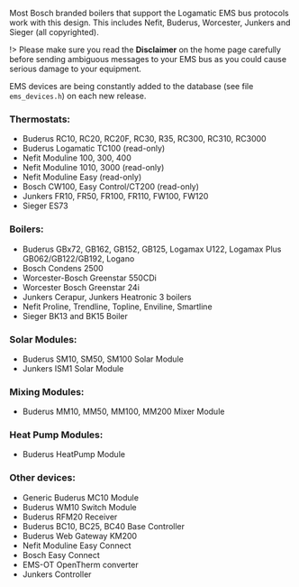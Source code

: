 Most Bosch branded boilers that support the Logamatic EMS bus protocols work with this design. This includes Nefit, Buderus, Worcester, Junkers and Sieger (all copyrighted).

!> Please make sure you read the **Disclaimer** on the home page carefully before sending ambiguous messages to your EMS bus as you could cause serious damage to your equipment.

EMS devices are being constantly added to the database (see file `ems_devices.h`) on each new release.

### Thermostats:

* Buderus RC10, RC20, RC20F, RC30, R35, RC300, RC310, RC3000
* Buderus Logamatic TC100 (read-only)
* Nefit Moduline 100, 300, 400
* Nefit Moduline 1010, 3000 (read-only)
* Nefit Moduline Easy (read-only)
* Bosch CW100, Easy Control/CT200  (read-only)
* Junkers FR10, FR50, FR100, FR110, FW100, FW120
* Sieger ES73

### Boilers:

* Buderus GBx72, GB162, GB152, GB125, Logamax U122, Logamax Plus GB062/GB122/GB192, Logano
* Bosch Condens 2500
* Worcester-Bosch Greenstar 550CDi
* Worcester Bosch Greenstar 24i
* Junkers Cerapur, Junkers Heatronic 3 boilers
* Nefit Proline, Trendline, Topline, Enviline, Smartline
* Sieger BK13 and BK15 Boiler

### Solar Modules:

* Buderus SM10, SM50, SM100 Solar Module
* Junkers ISM1 Solar Module

### Mixing Modules:

* Buderus MM10, MM50, MM100, MM200 Mixer Module

### Heat Pump Modules:

* Buderus HeatPump Module

### Other devices:

* Generic Buderus MC10 Module
* Buderus WM10 Switch Module
* Buderus RFM20 Receiver
* Buderus BC10, BC25, BC40 Base Controller
* Buderus Web Gateway KM200
* Nefit Moduline Easy Connect
* Bosch Easy Connect
* EMS-OT OpenTherm converter
* Junkers Controller
